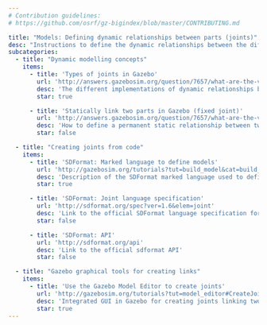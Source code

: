 ```yaml
---
# Contribution guidelines:
# https://github.com/osrf/gz-bigindex/blob/master/CONTRIBUTING.md 

title: "Models: Defining dynamic relationships between parts (joints)"
desc: "Instructions to define the dynamic relationships between the different static parts in Gazebo."
subcategories: 
  - title: "Dynamic modelling concepts"
    items: 
      - title: 'Types of joints in Gazebo'
        url: 'http://answers.gazebosim.org/question/7657/what-are-the-various-joint-types-available-in-gazebo/'
        desc: 'The different implementations of dynamic relationships between the different static parts.'
        star: true

      - title: 'Statically link two parts in Gazebo (fixed joint)'
        url: 'http://answers.gazebosim.org/question/7657/what-are-the-various-joint-types-available-in-gazebo/'
        desc: 'How to define a permanent static relationship between two static parts.'
        star: false

  - title: "Creating joints from code"
    items: 
      - title: 'SDFormat: Marked language to define models'
        url: 'http://gazebosim.org/tutorials?tut=build_model&cat=build_robot'
        desc: 'Description of the SDFormat marked language used to define objects and robots in Gazebo.'
        star: true

      - title: 'SDFormat: Joint language specification'
        url: 'http://sdformat.org/spec?ver=1.6&elem=joint'
        desc: 'Link to the official SDFormat language specification for static parts (joints)'
        star: false

      - title: 'SDFormat: API'
        url: 'http://sdformat.org/api'
        desc: 'Link to the official sdformat API'
        star: false

  - title: "Gazebo graphical tools for creating links"
    items: 
      - title: 'Use the Gazebo Model Editor to create joints'
        url: 'http://gazebosim.org/tutorials?tut=model_editor#CreateJoints'
        desc: 'Integrated GUI in Gazebo for creating joints linking two static parts'
        star: true
---
```

